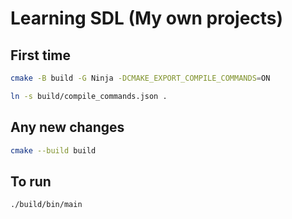 # Learning SDL (My own projects)

## First time

```bash
cmake -B build -G Ninja -DCMAKE_EXPORT_COMPILE_COMMANDS=ON
```

```bash
ln -s build/compile_commands.json .
```

## Any new changes

```bash
cmake --build build
```

## To run
```bash
./build/bin/main
```
